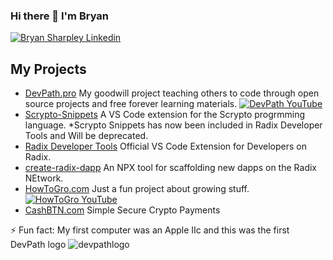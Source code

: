 ### Hi there 👋 I'm Bryan 

[![Bryan Sharpley Linkedin](https://img.shields.io/badge/LinkedIn-0077B5?style=for-the-badge&logo=linkedin&logoColor=white)](https://www.linkedin.com/in/bsharpley/)


## My Projects

- [DevPath.pro](https://devpath.pro) My goodwill project teaching others to code through open source projects and free forever learning materials. [![DevPath YouTube](https://img.shields.io/badge/YouTube-FF0000?style=for-the-badge&logo=youtube&logoColor=white)](https://www.youtube.com/channel/UCpprazufqp6UCSqwCv2ua6g)
- [Scrypto-Snippets](https://marketplace.visualstudio.com/items?itemName=DevPath.scrypto-snippets) A VS Code extension for the Scrypto progrmming language. *Scrypto Snippets has now been included in Radix Developer Tools and Will be deprecated.
- [Radix Developer Tools](https://marketplace.visualstudio.com/items?itemName=RadixPublishing.radix-developer-tools) Official VS Code Extension for Developers on Radix.
- [create-radix-dapp](https://www.npmjs.com/package/create-radix-dapp) An NPX tool for scaffolding new dapps on the Radix NEtwork.
- [HowToGro.com](https://howtogro.com) Just a fun project about growing stuff. [![HowToGro YouTube](https://img.shields.io/badge/YouTube-FF0000?style=for-the-badge&logo=youtube&logoColor=white)](https://www.youtube.com/channel/UC7gCZJ7Of3LmQ_lK5X-Rhmw)
- [CashBTN.com](https://cashbtn.com) Simple Secure Crypto Payments



⚡ Fun fact: My first computer was an Apple IIc and this was the first DevPath logo ![devpathlogo](https://user-images.githubusercontent.com/17731807/185766107-8dd13f16-5fe8-446e-989a-fb7196af46d8.png)
